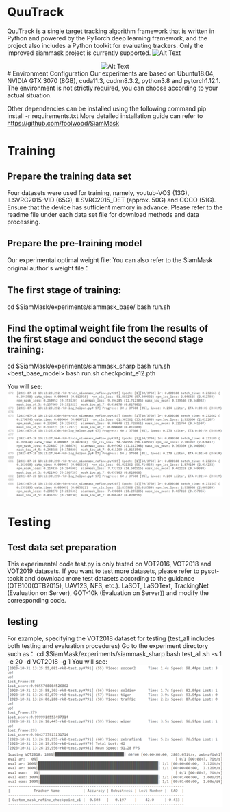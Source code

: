 # QuuTrack
QuuTrack is a single target tracking algorithm framework that is written in Python and powered by the PyTorch deep learning framework, and the project also includes a Python toolkit for evaluating trackers.
Only the improved siammask project is currently supported.
![Alt Text](demo/car.gif)
<div style="display: flex; justify-content: center;">
  <img src="demo/car.gif" alt="Alt Text">
</div>
# Environment Configuration
Our experiments are based on Ubuntu18.04, NVIDIA GTX 3070 (8GB), cuda11.3, cudnn8.3.2, python3.8 and pytorch1.12.1. The environment is not strictly required, you can choose according to your actual situation.

Other dependencies can be installed using the following command
pip install -r requirements.txt
More detailed installation guide can refer to https://github.com/foolwood/SiamMask

# Training
## Prepare the training data set
Four datasets were used for training, namely, youtub-VOS (13G), ILSVRC2015-VID (65G), ILSVRC2015_DET (approx. 50G) and COCO (51G). Ensure that the device has sufficient memory in advance. Please refer to the readme file under each data set file for download methods and data processing.

## Prepare the pre-training model
Our experimental optimal weight file:
You can also refer to the SiamMask original author's weight file：

## The first stage of training:
cd $SiamMask/experiments/siammask_base/
bash run.sh

## Find the optimal weight file from the results of the first stage and conduct the second stage training:
cd $SiamMask/experiments/siammask_sharp
bash run.sh <best_base_model>
bash run.sh checkpoint_e12.pth

You will see:
![Alt Text](demo/1.png)
# Testing
## Test data set preparation
This experimental code test.py is only tested on VOT2016, VOT2018 and VOT2019 datasets. If you want to test more datasets, please refer to pysot-tookit and download more test datasets according to the guidance (OTB100(OTB2015), UAV123, NFS, etc.). LaSOT, LaSOText, TrackingNet (Evaluation on Server), GOT-10k (Evaluation on Server)) and modify the corresponding code.

## testing
For example, specifying the VOT2018 dataset for testing (test_all includes both testing and evaluation procedures)
Go to the experiment directory such as：
cd $SiamMask/experiments/siammask_sharp
bash test_all.sh -s 1 -e 20 -d VOT2018 -g 1
You will see:
![Alt Text](demo/2.png)
![Alt Text](demo/3.png)
